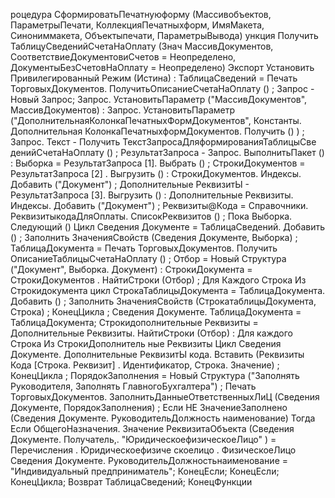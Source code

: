 роцедура СформироватьПечатнуюформу (Массивобъектов, ПараметрыПечати, КоллекцияПечатныхформ, ИмяМакета, Синониммакета, Объектыпечати, ПараметрыВывода)
ункция Получить ТаблицуСведенийСчетаНаОплату (Знач МассивДокументов, СоответствиеДокументовиСчетов = Неопределено, ДокументыБезСчетовНаОплату = Неопределено) Экспорт
Установить Привилегированный Режим (Истина) :
ТаблицаСведений = Печать ТорговыхДокументов. ПолучитьОписаниеСчетаНаОплату () ;
Запрос - Новый Запрос;
Запрос. УстановитьПараметр ("МассивДокументов", МассивДокументов) :
Запрос. УстановитьПараметр ("ДополнительнаяКолонкаПечатныхФормДокументов", Константы. Дополнительная КолонкаПечатныхформДокументов. Получить () ) ;
Запрос. Текст - Получить ТекстЗапросаДляформированияТаблицыСве денийСчетаНаОплату () ;
РезультатЗапроса - Запрос. ВыполнитьПакет () :
Выборка = Результат3апроса [1]. Выбрать () ;
СтрокиДокументов = Результат3апроса [2] . Выгрузить () :
СтрокиДокументов. Индексы. Добавить ("Документ") ;
Дополнительные РеквизитЫ - Результат3апроса [3]. Выгрузить () :
Дополнительные Реквизиты. Индексы. Добавить ("Документ") ;
Реквизиты@Кода = Справочники. РеквизитыкодаДляОплаты. СписокРеквизитов () ;
Пока Выборка. Следующий () Цикл
Сведения Документе = ТаблицаСведений. Добавить () ;
Заполнить ЗначенияСвойств (Сведения Документе, Выборка) ;
ТаблицаДокумента = Печать ТорговыхДокументов. Получить ОписаниеТаблицыСчетаНаОплату () ;
Отбор = Новый Структура ("Документ", Выборка. Документ) :
СтрокиДокумента = СтрокиДокументов . НайтиСтроки (Отбор) ;
Для Каждого Строка Из Строкидокумента цикл
СтрокаТаблицыДокумента = ТаблицаДокумента. Добавить () ;
Заполнить ЗначенияСвойств (СтрокатаблицыДокумента, Строка) ;
КонецЦикла ;
Сведения Документе. ТаблицаДокумента = ТаблицаДокумента;
Строкидополнительные Реквизиты = Дополнительные Реквизиты. НайтиСтроки (Отбор) :
Для каждого
Строка
Из СтрокиДополнитель ные Реквизиты Цикл
Сведения Документе. Дополнительные РеквизитЫ кода. Вставить (Реквизиты Кода [Строка. Реквизит] . Идентификатор, Строка. Значение) ;
КонецЦикла ;
ПорядокЗаполнения
= Новый Структура ("Заполнять Руководителя, Заполнять ГлавногоБухгалтера") ;
Печать ТорговыхДокументов. ЗаполнитьДанныеОтветственныхЛиЦ (Сведения Документе, ПорядокЗаполнения) ;
Если НЕ ЗначениеЗаполнено (Сведения Документе. РуководительДолжность наименование) Тогда Если ОбщегоНазначения. Значение РеквизитаОбъекта (Сведения Документе. Получатель,.
"ЮридическоефизическоеЛицо" )
= Перечисления . Юридическоефизиче скоелицо . ФизическоеЛицо
Сведения Документе. РуководительДолжностьнаименование =
"Индивидуальный предприниматель";
КонецЕсли;
КонецЕсли;
КонецЦикла;
Возврат ТаблицаСведений;
КонецФункции
